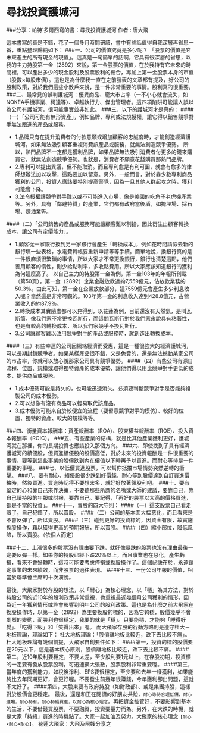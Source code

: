 # 尋找投資護城河

###分享：帕特˙多爾西寫的書：尋找投資護城河
作者 : 唐大飛




這本書寫的真是不錯，花了一個多月時間研讀，書中有些話值得自我深層再省思一番，重點整理歸納如下：
###一、公司的價值究竟是多少呢？
「股票的價值是它未來產生的所有現金的現值」。這真是一句簡單的話啊，它具有很深層的省思，以我的主力持股第一金（2892）來說，第一金股票的價值，在於我持有它未來的時間裡，可以產出多少的現金股利及股票股利的總合，再加上第一金股票本身的市值（股數×每股市價）。這也是為什麼我一直在之前發表的文章都有提及，好公司的股利政策，對於我們這些小散戶來說，是一件非常重要的事情。股利真的很重要。
###二、最常見的誤判護城河：優異商品、龐大市占率（一不小心就會流失，如NOKEA手機事業、柯達等）、卓越執行力、傑出管理者。這四項陷阱可能讓人誤以為公司有護城河，很可能事實並非如此。
###三、以下的護城河才是真的：
####（一）「公司可能有無形資產」，例如品牌、專利或法規授權，讓它得以銷售競爭對手無法跟進的產品或服務。
- 1.品牌只有在提升消費者的付款意願或增加顧客的忠誠度時，才能創造經濟護城河，如果無法吸引顧客重複消費該產品或服務，就無法創造競爭優勢。
所以，熱門品牌不一定都是獲利品牌，如果品牌無法吸引消費者付更多的錢來購買它，就無法創造競爭優勢。也就是，消費者不願意花錢購買那熱門品牌。
- 2.專利可以提出異議，但不能取消。而且專利愈是有利可圖，就會有愈多的律師想辦法加以攻擊，這點要加以留意。另外，一般而言，對於靠少數專利商品獲利的公司，投資人應該要特別提高警覺，因為一旦其他人群起攻之時，獲利可能會下降。
- 3.法令授權讓競爭對手難以或不可能進入市場，像是美國的吃角子老虎機產業等。另外，具有「鄰避特質」的產業，它們都有政府當後盾，如掩埋場、採石場、煉油業等。

####（二）「公司銷售的產品或服務可能讓顧客難以割捨，因此衍生出顧客轉換成本，讓公司有定價能力」。
- 1.顧客從一家銀行換到另一家銀行會產生「轉換成本」，例如花時間請假去新的銀行填一些表格，水電費轉帳要重新申請等等手續。簡單地說，換銀行真的是一件很麻煩很繁鎖的事情，所以大家才不常更換銀行，銀行也清楚這點，他們善用顧客的惰性，則少給點利率，多收點費用。所以大家應該知道銀行的獲利為何這麼高了。
以自己主力的持股第一金為例，第一金103年的年報所刊載（第50頁），第一金（2892）企業金融放款達約7,559億元，佔放款業務的50.3％。由此可知，第一金在企業放款部分，這7559億元會產生多少利息收入呢？當然這是非常可觀的。103年第一金的利息收入達到428.8億元，占營業收入的約87.9％。
- 2.轉換成本其實隨處都可以見得到，以花蓮為例，目前還沒有天然氣，是叫瓦斯筒，像我們家不常更換瓦斯行，而這間瓦斯行對於我們家來說具有粘著性，也是有較高的轉換成本，所以我們家幾乎不換瓦斯行。
- 3.公司讓顧客難以改用競爭對手的產品或服務時，就創造出轉換成本。

####（三）有些幸運的公司因網絡經濟而受惠，這是一種很強大的經濟護城河，可以長期封鎖競爭者。如果某樣產品很不錯，又是免費的，還是無法撼動某家公司的市占率，你就可以放心說那家公司具有競爭優勢。
####（四）有些公司有源自流程、位置、規模或取得獨特資產的成本優勢，讓他們得以用比競爭對手更低的成本，提供商品或服務。
- 1.成本優勢可能是持久的，也可能迅速消失。必須要判斷競爭對手是否能夠複製公司的成本優勢。
- 2.可以想像有沒有商品可以輕易取代該產品。
- 3.成本優勢可能來自於較便宜的流程（要留意競爭對手的模仿）、較好的位置、獨特的資產、較大的規模等等。

###四、衡量資本報酬率：資產報酬率（ROA）、股東權益報酬率（ROE）、投入資本報酬率（ROIC）。
###五、有些產業的結構，就是比其他產業獲利更好，護城河就在那裡，你的長期投資也應該投入那個方向。
###六、即使找到了具有經濟護城河的績優股，但買進績優股的股價高低，對於未來的投資報酬是一件很重要的事情，要等到這些事業的股價跌到內在價值以下時再予以買進。而耐心等待是一件重要的事喔。
###七、以低價買進股票，可以幫你抵擋市場情勢突然逆轉的衝擊。
###八、要有耐心，績優股很少跌到好價錢，耐心等到股價達到自訂買進價格時，然後買進。買進時記得不要想太多，就好好放著領股利吧。
###十、要有堅定的心和靠自己來作決策，不要聽那些所謂的名嘴或大師的建議，要靠自己，靠自己讀持股的年報或財報，要靠自己。要記得，「再好的股票以太高的價格買進，都是不當的投資」。
###十一、賣股的四大守則：
####（一）這支股票自己看走眼了，自己犯錯了，所以賣股。
####（二）公司的基本面大幅惡化，而且看來是不會反彈了，所以賣股。
####（三）碰到更好的投資標的，因資金有限，故實施換股操作，藉以獲得更高的預期報酬，所以賣股。
####（四）縮小部位，降低風險，所以賣股。（依個人而定）

###十二、上漲很多的股票沒有理由要下跌，就好像暴跌的股票也沒有理由最後一定要反彈一樣。如果你的持股已經下跌20％以上，而且事業也在惡化，產生虧損，看來不會好轉時，這時可能要考慮停損或換股操作了。這個祕訣在於，永遠鎖定事業的未來績效，而非股票的過往表現。
####十三、一份公司年報的價值，相當於聯準會主席的十次演說。

最後，大飛家對於存股的想法，以「耐心」為核心理念，以「穩」為其方法，對於持股公司的近10年的股利政策非常重視，也重視最近幾個月公司獲利的情形，因為近一年獲利情形或許會影響到明年公司的股利政策。這也是為什麼之前大飛家在換股操作時，以第一金（2892）為主要換股的標的，因為它夠穩，股價幾乎不會劇烈的變動，而股利也很穩定，我要的就是「穩」。只要能穩，才能夠「睡得好覺」、「吃得下飯」和「笑得出來」喔。
而大飛家存股的行動方略則是遵守杜大－地板理論，理論如下：
杜大地板理論：｢股價離地板比較近，跌下去比較不痛｣。
杜大地板理論有幾個前提，大飛家自創要件如下：
####第一，投資的標的股價要在20元以下，這是基本核心原則，股價離地板比較近，跌下去比較不痛。
####第二，近10年股利要穩定，不要太差，至少股利要1元以上，在存股初期，投資標的一定要有發放股票股利，可迅速擴大張數，股票股利非常重要喔。
####第三，當年度的獲利能力，如稅後淨利、EPS要很穩定，至少要和去年一樣獲利，如果能夠比去年同期更好，會更好喔。不要發生前幾年很賺錢，今年獲利卻出問題，這就不太好了。
####第四，大股東要有政府持股（如財政部）、或是集團持股，這樣對於股價會更穩定。
最後，還是和正在閱讀的好朋友共勉，`耐心等待合理低價，耐心進場，耐心持有，耐心持續買進，以耐心為核心理念`。再把資金控管好，不要影響到基本的生活，不要借錢買股票，不要融資，投資要量力而為。另外，在大跌的時機，就是大家「持續」買進的時機點了。大家一起加油及努力。大飛家的核心理念`【耐心×耐心×耐心】`。
花蓮大飛家：大飛及飛嫂分享之
